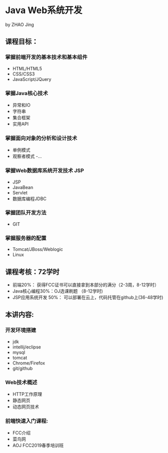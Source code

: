 # Java Web系统开发
by ZHAO Jing

## 课程目标：

### 掌握前端开发的基本技术和基本组件
- HTML/HTML5
- CSS/CSS3
- JavaScript/JQuery

### 掌握Java核心技术
- 异常和IO
- 字符串
- 集合框架
- 实用API


### 掌握面向对象的分析和设计技术
- 单例模式
- 观察者模式
-...

### 掌握Web数据库系统开发技术 JSP
- JSP
- JavaBean
- Servlet
- 数据库编程JDBC

### 掌握团队开发方法
- GIT

### 掌握服务器的配置
- Tomcat/JBoss/Weblogic
- Linux

## 课程考核：72学时
-  前端20%： 获得FCC证书可以直接拿到本部分的满分（2-3周，8-12学时）
-  Java核心编程30%：OJ选课刷题 （8-12学时)
-  JSP应用系统开发 50%： 可以部署在云上，代码托管在github上(36-48学时)

## 本讲内容:
### 开发环境搭建
- jdk
- intellij/eclipse
- mysql
- tomcat
- Chrome/Firefox
- git/github
### Web技术概述
- HTTP工作原理
- 静态网页
- 动态网页技术 
### 前端快速入门课程:
- FCC介绍
- 菜鸟网
- AOJ FCC2019春季培训班

